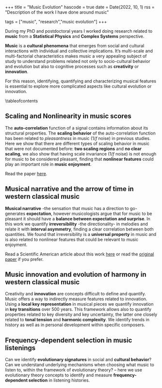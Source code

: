 +++
title = "Music Evolution"
hascode = true
date = Date(2022, 10, 1)
rss = "Description of the work I have done around music"

tags = ["music", "research","music evolution"]
+++

During my PhD and postdoctoral years I worked doing research related to **music** from a **Statistical Physics** and **Complex Systems** perspective. 

**Music** is a **cultural phenomena** that emerges from social and cultural interactions with individual and collective implications. It’s multi-scale and multi-factorial characteristics makes music a very appealing subject of study to understand problems related not only to socio-cultural behavior and evolution but also to cognitive processes such as **creativity** or **innovation**.

For this reason, identifying, quantifying and characterizing musical features is essential to explore more complicated aspects like cultural evolution or innovation.

\tableofcontents

## Scaling and Nonlinearity in music scores
The **auto-correlation** function of a signal contains information about its structural properties. The **scaling behavior** of the auto-correlation function has been related to _pleasantness_ in music ($1/f$ noise) in previous studies. Here we show that there are different types of scaling behavior in music that were not documented before: **two scaling regions** and **no clear scaling**, we also show that having scale invariance ($1/f$ noise) is not enough for music to be considered pleasant, finding that **nonlinear features** could play an important role in **music enjoyment**.

Read the paper [here](https://github.com/spiralizing/CVResume/blob/main/Papers/Paper-2017Scaling.pdf).

## Musical narrative and the arrow of time in western classical music

**Musical narrative** -the sensation that music has a direction to go- generates **expectation**, however musicologists argue that for music to be pleasant it should have a **balance between expectation and surprise**. In this work we quantify **irreversibility** -the directionality- in melodies and relate it with **interval asymmetry**, finding a clear correlation between both quantities. We found that irreversibility is a **universal property** in music and is also related to nonlinear features that could be relevant to music enjoyment.

Read a Scientific American article about this work [here](https://www.scientificamerican.com/article/times-arrow-flies-through-500-years-of-classical-music-physicists-say/)
or read the [original paper](https://github.com/spiralizing/CVResume/blob/main/Papers/Paper2020-Irreversibility.pdf) if you prefer.
## Music innovation and evolution of harmony in western classical music

Creativity and **innovation** are concepts difficult to define and quantify. Music offers a way to indirectly measure features related to innovation. Using a **local key representation** in musical pieces we quantify innovation in **key transitions** over 500 years. This framework allows also to quantify properties related to key diversity and key uncertainty, the latter one closely related to **tonal tension** and **harmonic complexity**. We identify trends in history as well as in personal development within specific composers.


## Frequency-dependent selection in music listenings

Can we identify **evolutionary signatures** in social and **cultural behavior**? Can we understand underlying mechanisms when choosing what music to listen to, within the framework of evolutionary theory? – here we use evolutionary theory concepts to identify and measure **frequency-dependent selection** in listening histories.
